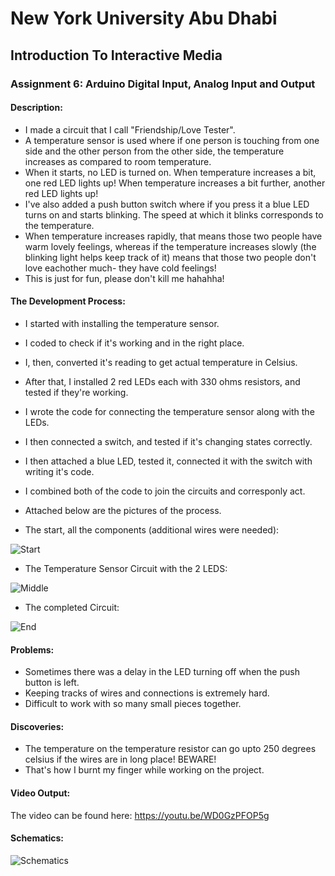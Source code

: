 # New York University Abu Dhabi
## Introduction To Interactive Media
### Assignment 6: Arduino Digital Input, Analog Input and Output

#### Description:
- I made a circuit that I call "Friendship/Love Tester". 
- A temperature sensor is used where if one person is touching from one side and the other person from the other side, the temperature increases as compared to room temperature. 
- When it starts, no LED is turned on. When temperature increases a bit, one red LED lights up! When temperature increases a bit further, another red LED lights up! 
- I've also added a push button switch where if you press it a blue LED turns on and starts blinking. The speed at which it blinks corresponds to the temperature. 
- When temperature increases rapidly, that means those two people have warm lovely feelings, whereas if the temperature increases slowly (the blinking light helps keep track of it) means that those two people don't love eachother much- they have cold feelings!
- This is just for fun, please don't kill me hahahha!

#### The Development Process:
- I started with installing the temperature sensor.
- I coded to check if it's working and in the right place.
- I, then, converted it's reading to get actual temperature in Celsius.
- After that, I installed 2 red LEDs each with 330 ohms resistors, and tested if they're working.
- I wrote the code for connecting the temperature sensor along with the LEDs.
- I then connected a switch, and tested if it's changing states correctly.
- I then attached a blue LED, tested it, connected it with the switch with writing it's code.
- I combined both of the code to join the circuits and corresponly act.
- Attached below are the pictures of the process.


- The start, all the components (additional wires were needed):

![Start](https://user-images.githubusercontent.com/90772853/161633226-9665d3d0-a5a5-4112-bc41-aa9ff755f7d8.jpeg)

- The Temperature Sensor Circuit with the 2 LEDS:

![Middle](https://user-images.githubusercontent.com/90772853/161633658-91b448bb-df83-4ca6-9bf4-f85ef1cfecf4.jpeg)

- The completed Circuit:

![End](https://user-images.githubusercontent.com/90772853/161633855-c8d88c9e-c678-4c0e-9ee3-930e66da9b32.jpeg)

#### Problems:
- Sometimes there was a delay in the LED turning off when the push button is left.
- Keeping tracks of wires and connections is extremely hard.
- Difficult to work with so many small pieces together.

#### Discoveries:
- The temperature on the temperature resistor can go upto 250 degrees celsius if the wires are in long place! BEWARE!
- That's how I burnt my finger while working on the project.

#### Video Output:
The video can be found here:
https://youtu.be/WD0GzPFOP5g

#### Schematics:

![Schematics](https://user-images.githubusercontent.com/90772853/161636395-da8e89e0-2ff7-4c78-a384-3a87d261c915.jpeg)
